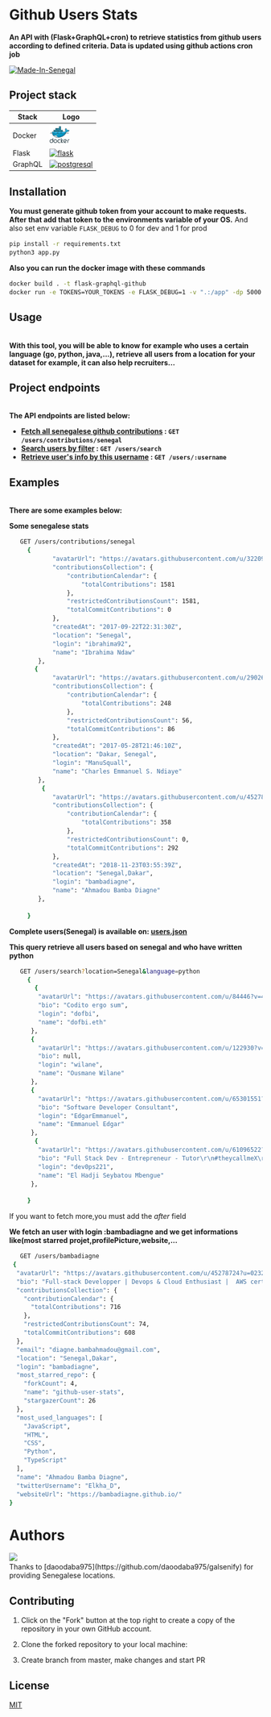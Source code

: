# Github Users Stats

<b>An API with (Flask+GraphQL+cron) to retrieve statistics from github users according to defined criteria.
Data is updated using github actions cron job</b>


[![Made-In-Senegal](https://github.com/GalsenDev221/made.in.senegal/blob/master/assets/badge.svg)](https://github.com/GalsenDev221/made.in.senegal)


## Project stack 
| Stack | Logo |
| ----- | ---- |
| Docker| <a href="https://www.docker.com/" target="_blank" rel="noreferrer"> <img src="https://raw.githubusercontent.com/devicons/devicon/master/icons/docker/docker-original-wordmark.svg" alt="docker" width="40" height="40"/> </a>     |
| Flask | <a href="https://flask.palletsprojects.com/" target="_blank" rel="noreferrer"> <img src="https://www.vectorlogo.zone/logos/pocoo_flask/pocoo_flask-icon.svg" alt="flask" width="40" height="40"/> </a> |
| GraphQL |<a href="https://www.postgresql.org" target="_blank" rel="noreferrer"> <img src="https://graphql.org/_next/static/media/logo.ad338028.svg" alt="postgresql" width="40" height="40"/> </a> |

## Installation

<b>You must generate github token from your account to make requests.
After that add that token to the environments variable of your OS.</b>
And also set env variable ```FLASK_DEBUG``` to 0 for dev and 1 for prod

```bash
pip install -r requirements.txt
python3 app.py
```

<b>Also you can run the docker image with these commands</b>

```bash
docker build . -t flask-graphql-github
docker run -e TOKENS=YOUR_TOKENS -e FLASK_DEBUG=1 -v ".:/app" -dp 5000:5000 flask-graphql-github
```
## Usage

<br><b>With this tool, you will be able to know for example who uses a certain language (go, python, java,...), retrieve all users from a location for your dataset for example, it can also help recruiters...</b>

## Project endpoints

<br><b>The API endpoints are listed below:

- [Fetch all senegalese github contributions](#senegalese_contributions) : `GET /users/contributions/senegal`
- [Search users by filter](#search_users) : `GET /users/search`
- [Retrieve user's info by this username](#fetch_user) : `GET /users/:username`
  </b>

## Examples

<br><b>There are some examples below:</b>

<div id="senegalese_contributions">

<b>Some senegalese stats</b>

```bash
   GET /users/contributions/senegal
     {
            "avatarUrl": "https://avatars.githubusercontent.com/u/32209399?u=6737dbfd36f70ed8a089125de748b0de134d0e44&v=4",
            "contributionsCollection": {
                "contributionCalendar": {
                    "totalContributions": 1581
                },
                "restrictedContributionsCount": 1581,
                "totalCommitContributions": 0
            },
            "createdAt": "2017-09-22T22:31:30Z",
            "location": "Senegal",
            "login": "ibrahima92",
            "name": "Ibrahima Ndaw"
        },
       {
            "avatarUrl": "https://avatars.githubusercontent.com/u/29026887?u=4c054c103f1388717423287186dcbff94dfecec7&v=4",
            "contributionsCollection": {
                "contributionCalendar": {
                    "totalContributions": 248
                },
                "restrictedContributionsCount": 56,
                "totalCommitContributions": 86
            },
            "createdAt": "2017-05-28T21:46:10Z",
            "location": "Dakar, Senegal",
            "login": "ManuSquall",
            "name": "Charles Emmanuel S. Ndiaye"
        },
         {
            "avatarUrl": "https://avatars.githubusercontent.com/u/45278724?u=8d5129d655e9eafebcd725944bf401ca0ba93feb&v=4",
            "contributionsCollection": {
                "contributionCalendar": {
                    "totalContributions": 358
                },
                "restrictedContributionsCount": 0,
                "totalCommitContributions": 292
            },
            "createdAt": "2018-11-23T03:55:39Z",
            "location": "Senegal,Dakar",
            "login": "bambadiagne",
            "name": "Ahmadou Bamba Diagne"
        },

     }
```

<b>Complete users(Senegal) is available on: [users.json](users.json)</b>

</div>
<div id="search_users">

<b>This query retrieve all users based on senegal and who have written python</b>

```bash
   GET /users/search?location=Senegal&language=python
     {
       {
        "avatarUrl": "https://avatars.githubusercontent.com/u/84446?v=4",
        "bio": "Codito ergo sum",
        "login": "dofbi",
        "name": "dofbi.eth"
      },
      {
        "avatarUrl": "https://avatars.githubusercontent.com/u/122930?v=4",
        "bio": null,
        "login": "wilane",
        "name": "Ousmane Wilane"
      },
      {
        "avatarUrl": "https://avatars.githubusercontent.com/u/65301551?u=84efa9fad441e3af6117cb25aada2428429c7611&v=4",
        "bio": "Software Developer Consultant",
        "login": "EdgarEmmanuel",
        "name": "Emmanuel Edgar"
      },
       {
        "avatarUrl": "https://avatars.githubusercontent.com/u/61096522?u=a9d5b1e47e155662af2c733d6e946f825d7099d1&v=4",
        "bio": "Full Stack Dev - Entrepreneur - Tutor\r\n#theycallmeX\r\n\r\n\r\n\r\nhttp://mrmbengue.rf.gd\r\nhttps://www.pinpaya.com/tutor/5578/\r\n#code\r\n#imjustaletter\r\n@Tek-Tech  ",
        "login": "dev0ps221",
        "name": "El Hadji Seybatou Mbengue"
      },

     }
```

If you want to fetch more,you must add the _after_ field

</div>
<div id="fetch_user">

<b>We fetch an user with login :bambadiagne and we get informations like(most starred projet,profilePicture,website,...</b>

```bash
   GET /users/bambadiagne
 {
  "avatarUrl": "https://avatars.githubusercontent.com/u/45278724?u=0232c17904211491a7d30eb1b1b7897a6f99ffc1&v=4",
  "bio": "Full-stack Developper | Devops & Cloud Enthusiast |  AWS certified ",
  "contributionsCollection": {
    "contributionCalendar": {
      "totalContributions": 716
    },
    "restrictedContributionsCount": 74,
    "totalCommitContributions": 608
  },
  "email": "diagne.bambahmadou@gmail.com",
  "location": "Senegal,Dakar",
  "login": "bambadiagne",
  "most_starred_repo": {
    "forkCount": 4,
    "name": "github-user-stats",
    "stargazerCount": 26
  },
  "most_used_languages": [
    "JavaScript",
    "HTML",
    "CSS",
    "Python",
    "TypeScript"
  ],
  "name": "Ahmadou Bamba Diagne",
  "twitterUsername": "Elkha_D",
  "websiteUrl": "https://bambadiagne.github.io/"
}
```
# Authors
<a href="https://github.com/bambadiagne/github-user-stats/graphs/contributors">
  <img src="https://contributors-img.web.app/image?repo=bambadiagne/github-user-stats" />
</a>
<br>
Thanks to [daoodaba975](https://github.com/daoodaba975/galsenify) for providing Senegalese locations.

## Contributing

1. Click on the "Fork" button at the top right to create a copy   of the repository in your own GitHub account.

2. Clone the forked repository to your local machine:
3. Create branch from master, make changes and start PR   


## License

[MIT](LICENSE.md)
